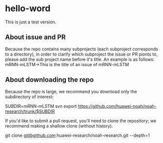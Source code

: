 # hello-word
This is just a test version.
## About issue and PR
Because the repo contains many subprojects (each subproject corresponds to a directory), in order to clarify which subproject the issue or PR pionts to, please add the sub project name before it's title. 
An example is as follows:
mRNN-mLSTM->This is the title of an issue of mRNN-mLSTM

## About downloading the repo
Because the repo is large, we recommend you download only the subdirectory of interest:

SUBDIR=mRNN-mLSTM
svn export https://github.com/huawei-noah/noah-research/trunk/$SUBDIR

If you'd like to submit a pull request, you'll need to clone the repository; we recommend making a shallow clone (without history).

git clone git@github.com:huawei-research/noah-research.git --depth=1
